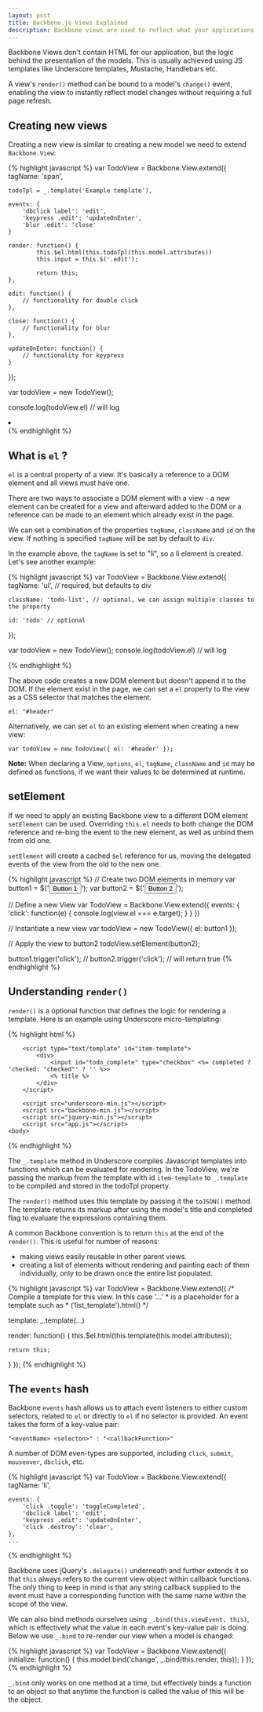 ```yaml
---
layout: post
title: Backbone.js Views Explained
description: Backbone views are used to reflect what your applications' data models look like. They are also used to listen to events and react accordingly.
---
```


Backbone Views don't contain HTML for our application, but the logic behind the presentation of the models. This is usually achieved using JS templates like Underscore templates, Mustache, Handlebars etc. 

A view's `render()` method can be bound to a model's `change()` event, enabling the view to instantly reflect model changes without requiring a full page refresh.

## Creating new views

Creating a new view is similar to creating a new model we need to extend `Backbone.View`:

{% highlight javascript %}
var TodoView = Backbone.View.extend({
    tagName: 'span',
    
    todoTpl = _.template('Example template'),
    
    events: {
        'dbclick label': 'edit',
        'keypress .edit': 'updateOnEnter',
        'blur .edit': 'close'
    }
    
    render: function() {
            this.$el.html(this.todoTpl(this.model.attributes))
            this.input = this.$('.edit');
            
            return this;
    },
    
    edit: function() {
        // functionality for double click
    },
    
    close: function() {
        // functionality for blur
    },
    
    updateOnEnter: function() {
        // functionality for keypress
    }
});

var todoView = new TodoView();

console.log(todoView.el) // will log <li></li>
{% endhighlight %}

## What is `el` ?

`el` is a central property of a view. It's basically a reference to a DOM element and all views must have one. 

There are two ways to associate a DOM element with a view - a new element can be created for a view and afterward added to the DOM or a reference can be made to an element which already exist in the page.

We can set a combination of the properties `tagName`, `className` and `id` on the view. If nothing is specified `tagName` will be set by default to `div`.

In the example above, the `tagName` is set to "li", so a li element is created. Let's see another example:

{% highlight javascript %}
var TodoView = Backbone.View.extend({
    tagName: 'ul', // required, but defaults to div
    
    className: 'todo-list', // optional, we can assign multiple classes to the property
    
    id: 'todo' // optional
});

var todoView = new TodoView();
console.log(todoView.el) // will log <ul class="todo-list" id="todo"></ul>
{% endhighlight %}

The above code creates a new DOM element but doesn't append it to the DOM. If the element exist in the page, we can set a `el` property to the view as a CSS selector that matches the element.
 
`el: "#header"`

Alternatively, we can set `el` to an existing element when creating a new view:
 
`var todoView = new TodoView({ el: '#header' });`

**Note:** When declaring a View, `options`, `el`, `tagName`, `className` and `id` may be defined as functions, if we want their values to be determined at runtime.

## setElement

If we need to apply an existing Backbone view to a different DOM element `setElement` can be used. Overriding `this.el` needs to both change the DOM reference and re-bing the event to the new element, as well as unbind them from old one.

`setElement` will create a cached `$el` reference for us, moving the delegated events of the view from the old to the new one.

{% highlight javascript %}
// Create two DOM elements in memory
var button1 = $('<button>Button 1</button>');
var button2 = $('<button>Button 2</button>');

// Define a new View
var TodoView = Backbone.View.extend({
    events: {
        'click': function(e) {
            console.log(view.el === e.target);
        }
    }
})

// Instantiate a new view
var todoView = new TodoView({ el: button1 });

// Apply the view to button2
todoView.setElement(button2);

button1.trigger('click'); //
button2.trigger('click'); // will return true
{% endhighlight %}

## Understanding `render()`

`render()` is a optional function that defines the logic for rendering a template. Here is an example using Underscore micro-templating:

{% highlight html %}
<!doctype html>
<html lang="en">
<head>
    <meta charset="utf-8">
    <title></title>
    <meta name="description" content="">
</head>
    <body>
        <div id="todo"></div>
        
        <script type="text/template" id="item-template">
            <div>
                <input id="todo_complete" type="checkbox" <%= completed ? 'checked: "checked"' ? '' %>>
                <% title %>
            </div>
        </script>
    
        <script src="underscore-min.js"></script>
        <script src="backbone-min.js"></script>
        <script src="jquery-min.js"></script>
        <script src="app.js"></script>
    <body>
</html>
{% endhighlight %}

The `_.template` method in Underscore compiles Javascript templates into functions which can be evaluated for rendering. In the TodoView, we're passing the markup from the template with id `item-template` to `_.template` to be compiled and stored in the todoTpl property.

The `render()` method uses this template by passing it the `toJSON()` method. The template returns its markup after using the model's title and completed flag to evaluate the expressions containing them. 

A common Backbone convention is to return `this` at the end of the `render()`. This is useful for number of reasons:
 
- making views easily reusable in other parent views.
- creating a list of elements without rendering and painting each of them individually, only to be drawn once the entire list populated.

{% highlight javascript %}
var TodoView = Backbone.View.extend({
   /* Compile a template for this view. In this case '...'
    * is a placeholder for a template such as
    * $('$list_template').html() */
   
   template: _.template(...) 
   
   render: function() {
    this.$el.html(this.template(this.model.attributes));
    
    return this;
   }
});
{% endhighlight %}

## The `events` hash

Backbone `events` hash allows us to attach event listeners to either custom selectors, related to `el` or directly to `el` if no selector is provided. An event takes the form of a key-value pair:

`"<eventName> <selecton>" : "<callbackFunction>"`

A number of DOM even-types are supported, including `click`, `submit`, `mouseover`, `dbclick`, etc.

{% highlight javascript %}
var TodoView = Backbone.View.extend({
    tagName: 'li',
    
    events: {
        'click .toggle': 'toggleCompleted',
        'dbclick label': 'edit',
        'keypress .edit': 'updateOnEnter',
        'click .destroy': 'clear',
    },
    ...
{% endhighlight %}

Backbone uses jQuery's `.delegate()` underneath and further extends it so that `this` always refers to the current view object within callback functions. The only thing to keep in mind is that any string callback supplied to the event must have a corresponding function with the same name within the scope of the view.

We can also bind methods ourselves using `_.bind(this.viewEvent, this)`, which is effectively what the value in each event's key-value pair is doing. Below we use `_.bind` to re-render our view when a model is changed:
 
{% highlight javascript %}
var TodoView = Backbone.View.extend({
    initialize: function() {
        this.model.bind('change', _.bind(this.render, this));
    }
});
{% endhighlight %}

`_.bind` only works on one method at a time, but effectively binds a function to an object so that anytime the function is called the value of this will be the object.
